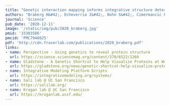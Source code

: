 ```yaml
---
title: "Genetic interaction mapping informs integrative structure determination of protein complexes."
authors: "Braberg H&#42;, Echeverria I&#42;, Bohn S&#42;, Cimermancic P&#42;, Shiver A, Alexander R, Xu J, Shales M, Dronamraju R, Jiang S, Dwivedi G, Bogdanoff D, Chaung KK, Hüttenhain R, Wang S, **Mavor D**, Pellarin R, Schneidman D, Bader JS, **Fraser JS**, Morris J, Haber JE, Strahl BD, Gross CA, Dai J, Boeke JD, Sali A, Krogan NJ."
journal: 'Science'
pub_date: '2020-12-11'
image: '/static/img/pub/2020_braberg.jpg'
pmid: '33303586'
pmcid: 'PMC7946025'
pdf: 'http://cdn.fraserlab.com/publications/2020_braberg.pdf'
links:
- name: Perspective - Using genetics to reveal protein structure
  url: https://science.sciencemag.org/content/370/6522/1269
- name: Gladstone - A Genetic Shortcut to Help Visualize Proteins at Work
  url: https://gladstone.org/news/genetic-shortcut-help-visualize-proteins-work
- name: Integrative Modeling Platform Scripts
  url: https://integrativemodeling.org/systems/
- name: Sali lab @ UC San Francisco
  url: https://salilab.org/
- name: Krogan lab @ UC San Francisco
  url: https://kroganlab.ucsf.edu/
---
```

